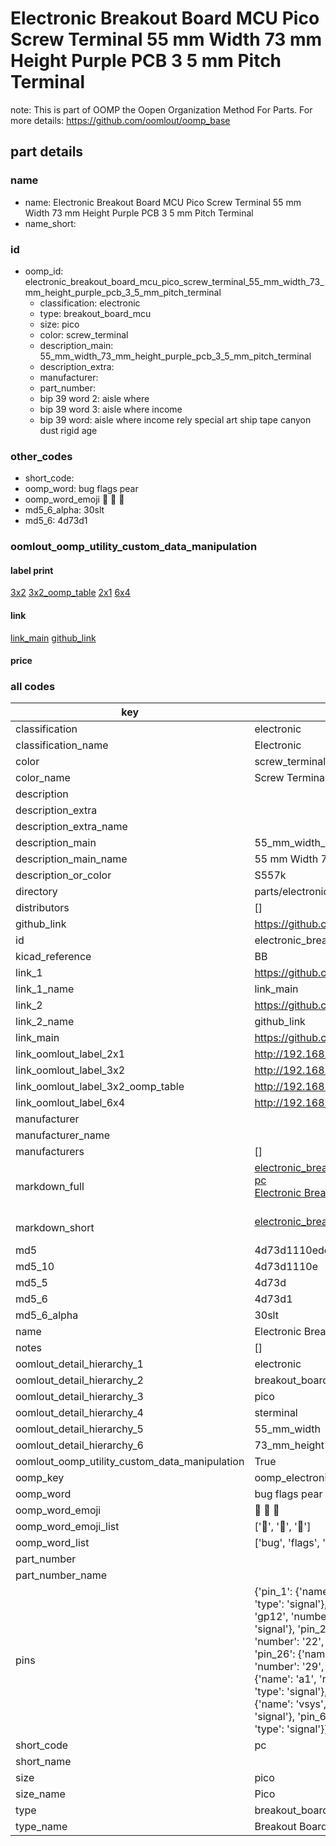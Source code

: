 # Electronic Breakout Board MCU Pico Screw Terminal 55 mm Width 73 mm Height Purple PCB 3 5 mm Pitch Terminal  

note: This is part of OOMP the Oopen Organization Method For Parts. For more details: https://github.com/oomlout/oomp_base

##  part details





### name
* name: Electronic Breakout Board MCU Pico Screw Terminal 55 mm Width 73 mm Height Purple PCB 3 5 mm Pitch Terminal
* name_short: 
### id
* oomp_id: electronic_breakout_board_mcu_pico_screw_terminal_55_mm_width_73_mm_height_purple_pcb_3_5_mm_pitch_terminal
  * classification: electronic
  * type: breakout_board_mcu
  * size: pico
  * color: screw_terminal
  * description_main: 55_mm_width_73_mm_height_purple_pcb_3_5_mm_pitch_terminal
  * description_extra: 
  * manufacturer: 
  * part_number: 
  * bip 39 word 2: aisle where
  * bip 39 word 3: aisle where income
  * bip 39 word: aisle where income rely special art ship tape canyon dust rigid age

### other_codes
* short_code: 
* oomp_word: bug flags pear
* oomp_word_emoji :bug: :flags: :pear:
* md5_6_alpha: 30slt
* md5_6: 4d73d1






### oomlout_oomp_utility_custom_data_manipulation
#### label print
[3x2](http://192.168.1.245:1112/?label=oomp%2030slt)
[3x2_oomp_table](http://192.168.1.107:1112/?label=oomp%2030slt)
[2x1](http://192.168.1.242:1112/?label=oomp%2030slt)
[6x4](http://192.168.1.55:1112/?label=oomp%2030slt)    

#### link

[link_main](https://github.com/oomlout/oomlout_oomp_current_version_messy/tree/main/parts/electronic_breakout_board_mcu_pico_screw_terminal_55_mm_width_73_mm_height_purple_pcb_3_5_mm_pitch_terminal) [github_link](https://github.com/oomlout/oomlout_oomp_part_src/tree/main/parts/electronic_breakout_board_mcu_pico_screw_terminal_55_mm_width_73_mm_height_purple_pcb_3_5_mm_pitch_terminal)                             

#### price







### all codes 
| key | value |  
| --- | --- |  
| classification | electronic |  
| classification_name | Electronic |  
| color | screw_terminal |  
| color_name | Screw Terminal |  
| description |  |  
| description_extra |  |  
| description_extra_name |  |  
| description_main | 55_mm_width_73_mm_height_purple_pcb_3_5_mm_pitch_terminal |  
| description_main_name | 55 mm Width 73 mm Height Purple PCB 3 5 mm Pitch Terminal |  
| description_or_color | S557k |  
| directory | parts/electronic_breakout_board_mcu_pico_screw_terminal_55_mm_width_73_mm_height_purple_pcb_3_5_mm_pitch_terminal |  
| distributors | [] |  
| github_link | https://github.com/oomlout/oomlout_oomp_part_src/tree/main/parts/electronic_breakout_board_mcu_pico_screw_terminal_55_mm_width_73_mm_height_purple_pcb_3_5_mm_pitch_terminal |  
| id | electronic_breakout_board_mcu_pico_screw_terminal_55_mm_width_73_mm_height_purple_pcb_3_5_mm_pitch_terminal |  
| kicad_reference | BB |  
| link_1 | https://github.com/oomlout/oomlout_oomp_current_version_messy/tree/main/parts/electronic_breakout_board_mcu_pico_screw_terminal_55_mm_width_73_mm_height_purple_pcb_3_5_mm_pitch_terminal |  
| link_1_name | link_main |  
| link_2 | https://github.com/oomlout/oomlout_oomp_part_src/tree/main/parts/electronic_breakout_board_mcu_pico_screw_terminal_55_mm_width_73_mm_height_purple_pcb_3_5_mm_pitch_terminal |  
| link_2_name | github_link |  
| link_main | https://github.com/oomlout/oomlout_oomp_current_version_messy/tree/main/parts/electronic_breakout_board_mcu_pico_screw_terminal_55_mm_width_73_mm_height_purple_pcb_3_5_mm_pitch_terminal |  
| link_oomlout_label_2x1 | http://192.168.1.242:1112/?label=oomp%2030slt |  
| link_oomlout_label_3x2 | http://192.168.1.245:1112/?label=oomp%2030slt |  
| link_oomlout_label_3x2_oomp_table | http://192.168.1.107:1112/?label=oomp%2030slt |  
| link_oomlout_label_6x4 | http://192.168.1.55:1112/?label=oomp%2030slt |  
| manufacturer |  |  
| manufacturer_name |  |  
| manufacturers | [] |  
| markdown_full | [electronic_breakout_board_mcu_pico_screw_terminal_55_mm_width_73_mm_height_purple_pcb_3_5_mm_pitch_terminal](https://github.com/oomlout/oomlout_oomp_current_version_messy/tree/main/parts/electronic_breakout_board_mcu_pico_screw_terminal_55_mm_width_73_mm_height_purple_pcb_3_5_mm_pitch_terminal)<br>[pc](https://github.com/oomlout/oomlout_oomp_current_version_messy/tree/main/parts/electronic_breakout_board_mcu_pico_screw_terminal_55_mm_width_73_mm_height_purple_pcb_3_5_mm_pitch_terminal)<br>[Electronic Breakout Board Mcu Pico Screw Terminal 55 Mm Width 73 Mm Height Purple Pcb 3 5 Mm Pitch Terminal](https://github.com/oomlout/oomlout_oomp_current_version_messy/tree/main/parts/electronic_breakout_board_mcu_pico_screw_terminal_55_mm_width_73_mm_height_purple_pcb_3_5_mm_pitch_terminal)<br><br> |  
| markdown_short | [electronic_breakout_board_mcu_pico_screw_terminal_55_mm_width_73_mm_height_purple_pcb_3_5_mm_pitch_terminal](https://github.com/oomlout/oomlout_oomp_current_version_messy/tree/main/parts/electronic_breakout_board_mcu_pico_screw_terminal_55_mm_width_73_mm_height_purple_pcb_3_5_mm_pitch_terminal)<br><br> |  
| md5 | 4d73d1110eddd8c033687b56e53e902d |  
| md5_10 | 4d73d1110e |  
| md5_5 | 4d73d |  
| md5_6 | 4d73d1 |  
| md5_6_alpha | 30slt |  
| name | Electronic Breakout Board MCU Pico Screw Terminal 55 mm Width 73 mm Height Purple PCB 3 5 mm Pitch Terminal |  
| notes | [] |  
| oomlout_detail_hierarchy_1 | electronic |  
| oomlout_detail_hierarchy_2 | breakout_board_mcu |  
| oomlout_detail_hierarchy_3 | pico |  
| oomlout_detail_hierarchy_4 | sterminal |  
| oomlout_detail_hierarchy_5 | 55_mm_width |  
| oomlout_detail_hierarchy_6 | 73_mm_height |  
| oomlout_oomp_utility_custom_data_manipulation | True |  
| oomp_key | oomp_electronic_breakout_board_mcu_pico_screw_terminal_55_mm_width_73_mm_height_purple_pcb_3_5_mm_pitch_terminal |  
| oomp_word | bug flags pear |  
| oomp_word_emoji | :bug: :flags: :pear: |  
| oomp_word_emoji_list | [':bug:', ':flags:', ':pear:'] |  
| oomp_word_list | ['bug', 'flags', 'pear'] |  
| part_number |  |  
| part_number_name |  |  
| pins | {'pin_1': {'name': 'gp0', 'number': '1', 'type': 'signal'}, 'pin_10': {'name': 'gp7', 'number': '10', 'type': 'signal'}, 'pin_11': {'name': 'gp8', 'number': '11', 'type': 'signal'}, 'pin_12': {'name': 'gp9', 'number': '12', 'type': 'signal'}, 'pin_13': {'name': 'gnd', 'number': '13', 'type': 'signal'}, 'pin_14': {'name': 'gp10', 'number': '14', 'type': 'signal'}, 'pin_15': {'name': 'gp11', 'number': '15', 'type': 'signal'}, 'pin_16': {'name': 'gp12', 'number': '16', 'type': 'signal'}, 'pin_17': {'name': 'gp13', 'number': '17', 'type': 'power'}, 'pin_18': {'name': 'gnd', 'number': '18', 'type': 'signal'}, 'pin_19': {'name': 'gp14', 'number': '19', 'type': 'signal'}, 'pin_2': {'name': 'gp1', 'number': '2', 'type': 'signal'}, 'pin_20': {'name': 'gp15', 'number': '20', 'type': 'signal'}, 'pin_21': {'name': 'gp16', 'number': '21', 'type': 'signal'}, 'pin_22': {'name': 'gp17', 'number': '22', 'type': 'signal'}, 'pin_23': {'name': 'gnd', 'number': '23', 'type': 'signal'}, 'pin_24': {'name': 'gp18', 'number': '24', 'type': 'signal'}, 'pin_25': {'name': 'gp19', 'number': '25', 'type': 'signal'}, 'pin_26': {'name': 'gp20', 'number': '26', 'type': 'signal'}, 'pin_27': {'name': 'gp21', 'number': '27', 'type': 'power'}, 'pin_28': {'name': 'gnd', 'number': '28', 'type': 'signal'}, 'pin_29': {'name': 'gp22', 'number': '29', 'type': 'gnd'}, 'pin_3': {'name': 'gnd', 'number': '3', 'type': 'signal'}, 'pin_30': {'name': 'run', 'number': '30', 'type': 'power'}, 'pin_31': {'name': 'a0', 'number': '31', 'type': 'signal'}, 'pin_32': {'name': 'a1', 'number': '32', 'type': 'signal'}, 'pin_33': {'name': 'gnd_adc', 'number': '33', 'type': 'signal'}, 'pin_34': {'name': 'a2', 'number': '34', 'type': 'signal'}, 'pin_35': {'name': 'vref', 'number': '35', 'type': 'signal'}, 'pin_36': {'name': '3v3_out', 'number': '36', 'type': 'signal'}, 'pin_37': {'name': '3v3_enable', 'number': '37', 'type': 'signal'}, 'pin_38': {'name': 'gnd', 'number': '38', 'type': 'signal'}, 'pin_39': {'name': 'vsys', 'number': '39', 'type': 'signal'}, 'pin_4': {'name': 'gp2', 'number': '4', 'type': 'power'}, 'pin_40': {'name': 'vbus', 'number': '40', 'type': 'signal'}, 'pin_5': {'name': 'gp3', 'number': '5', 'type': 'signal'}, 'pin_6': {'name': 'gp4', 'number': '6', 'type': 'signal'}, 'pin_7': {'name': 'gp5', 'number': '7', 'type': 'signal'}, 'pin_8': {'name': 'gnd', 'number': '8', 'type': 'signal'}, 'pin_9': {'name': 'gp6', 'number': '9', 'type': 'signal'}} |  
| short_code | pc |  
| short_name |  |  
| size | pico |  
| size_name | Pico |  
| type | breakout_board_mcu |  
| type_name | Breakout Board MCU |  
